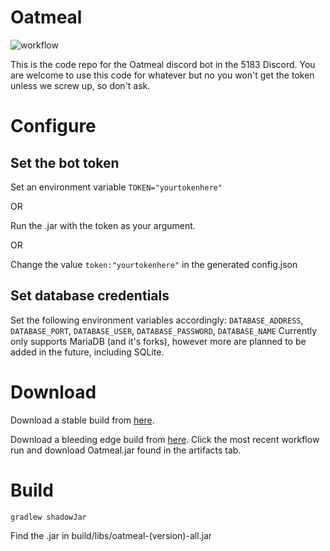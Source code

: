 # Oatmeal
![workflow](https://github.com/frc5183/oatmeal/actions/workflows/build-gradle.yml/badge.svg)

This is the code repo for the Oatmeal discord bot in the 5183 Discord. You are welcome to use this code for whatever but no you won't get the token unless we screw up, so don't ask.

# Configure
## Set the bot token
Set an environment variable `TOKEN="yourtokenhere"`

OR

Run the .jar with the token as your argument.

OR

Change the value 
`token:"yourtokenhere"`
in the generated config.json

## Set database credentials
Set the following environment variables accordingly: `DATABASE_ADDRESS`, `DATABASE_PORT`, `DATABASE_USER`, `DATABASE_PASSWORD`, `DATABASE_NAME`
Currently only supports MariaDB (and it's forks), however more are planned to be added in the future, including SQLite.

# Download
Download a stable build from [here](https://github.com/frc5183/Oatmeal/releases).

Download a bleeding edge build from [here](https://github.com/frc5183/Oatmeal/actions/workflows/build-gradle-jar.yml?query=is%3Acompleted).
Click the most recent workflow run and download Oatmeal.jar found in the artifacts tab.

# Build
```
gradlew shadowJar
```
Find the .jar in build/libs/oatmeal-(version)-all.jar

